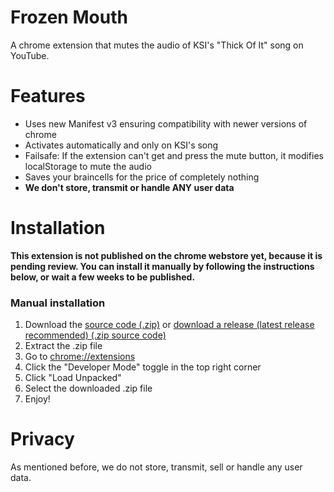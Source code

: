 # Frozen Mouth
A chrome extension that mutes the audio of KSI's "Thick Of It" song on YouTube.

# Features
- Uses new Manifest v3 ensuring compatibility with newer versions of chrome
- Activates automatically and only on KSI's song
- Failsafe: If the extension can't get and press the mute button, it modifies localStorage to mute the audio
- Saves your braincells for the price of completely nothing
- **We don't store, transmit or handle ANY user data**

# Installation
**This extension is not published on the chrome webstore yet, because it is pending review. You can install it manually by following the instructions below, or wait a few weeks to be published.**

### Manual installation
1. Download the [source code (.zip)](https://github.com/cablesalty/frozenmouth/archive/refs/heads/main.zip) or [download a release (latest release recommended) (.zip source code)](https://github.com/cablesalty/frozenmouth/releases/)
2. Extract the .zip file
3. Go to [chrome://extensions](chrome://extensions)
4. Click the "Developer Mode" toggle in the top right corner
5. Click "Load Unpacked"
6. Select the downloaded .zip file
7. Enjoy!

# Privacy
As mentioned before, we do not store, transmit, sell or handle any user data.
